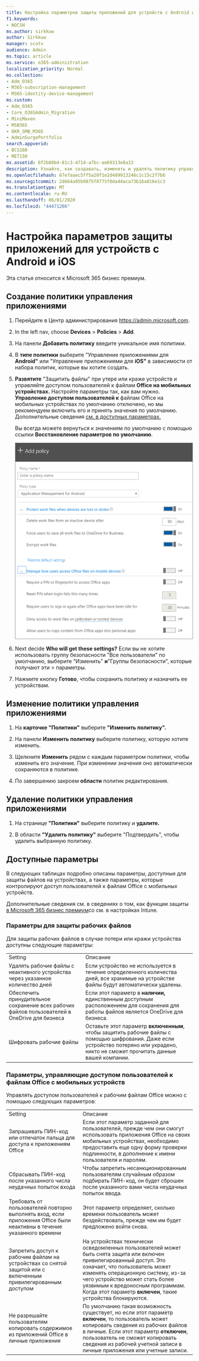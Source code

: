 ```yaml
---
title: Настройка параметров защиты приложений для устройств с Android и iOS
f1.keywords:
- NOCSH
ms.author: sirkkuw
author: Sirkkuw
manager: scotv
audience: Admin
ms.topic: article
ms.service: o365-administration
localization_priority: Normal
ms.collection:
- Adm_O365
- M365-subscription-management
- M365-identity-device-management
ms.custom:
- Adm_O365
- Core_O365Admin_Migration
- MiniMaven
- MSB365
- OKR_SMB_M365
- AdminSurgePortfolio
search.appverid:
- BCS160
- MET150
ms.assetid: 6f2b80b4-81c3-4714-a7bc-ae69313e8a33
description: Узнайте, как создавать, изменять и удалять политику управления приложениями, а также защищать рабочие файлы на устройствах с Android или iOS.
ms.openlocfilehash: 67e7aaec5ff5a28f1e2d489913246c1c15c2f7b6
ms.sourcegitcommit: 2d664a95b9875f0775f0da44aca73b16a816e1c3
ms.translationtype: MT
ms.contentlocale: ru-RU
ms.lasthandoff: 06/01/2020
ms.locfileid: "44471206"
---
```

# <a name="set-app-protection-settings-for-android-or-ios-devices"></a>Настройка параметров защиты приложений для устройств с Android и iOS

Эта статья относится к Microsoft 365 бизнес премиум.

## <a name="create-an-app-management-policy"></a>Создание политики управления приложениями

1. Перейдите в Центр администрирования <a href="https://go.microsoft.com/fwlink/p/?linkid=837890" target="_blank">https://admin.microsoft.com</a>. 
    
2. In the left nav, choose **Devices** \> **Policies** \> **Add**.
  
3. На панели **Добавить политику** введите уникальное имя политики. 
    
4. В **типе политики** выберите "Управление приложениями для **Android"** или "Управление приложениями для **iOS"** в зависимости от набора политик, которые вы хотите создать. 
    
5. **Развятите** "Защитить файлы" при утере или краже устройств и управляйте доступом пользователей к файлам **Office на мобильных устройствах.** Настройте параметры так, как вам нужно. **Управление доступом пользователей к** файлам Office на мобильных устройствах  по умолчанию отключено, но мы рекомендуем включить его и принять значения по умолчанию.  Дополнительные сведения [см. в доступных параметрах.](#available-settings) 
    
    Вы всегда можете вернуться к значениям по умолчанию с помощью ссылки **Восстановление параметров по умолчанию**. 
    
    ![Screenshot of Create a policy with Application management for Android selected](../media/eabbe06d-ac0a-4f3a-8630-68c808b1e662.png)
  
6. Next decide **Who will get these settings?** Если вы не хотите использовать  группу безопасности "Все пользователи" по умолчанию, выберите "Изменить" **и**"Группы безопасности", которые получают эти \> параметры. 
    
7. Нажмите кнопку **Готово**, чтобы сохранить политику и назначить ее устройствам. 
    
## <a name="edit-an-app-management-policy"></a>Изменение политики управления приложениями

1. На **карточке "Политики"** выберите **"Изменить политику".**
    
2. На панели **Изменить политику** выберите политику, которую хотите изменить. 
    
3. Щелкните **Изменить** рядом с каждым параметром политики, чтобы изменить его значение. При изменении значения оно автоматически сохраняются в политике.
    
4. По завершению закроем **области** политик редактирования. 
    
## <a name="delete-an-app-management-policy"></a>Удаление политики управления приложениями

1. На странице **"Политики"** выберите политику и **удалите.**
    
2. В области **"Удалить политику"** выберите  "Подтвердить", чтобы удалить выбранную политику. 
    
## <a name="available-settings"></a>Доступные параметры

В следующих таблицах подробно описаны параметры, доступные для защиты файлов на устройствах, а также параметры, которые контролируют доступ пользователей к файлам Office с мобильных устройств.
  
 Дополнительные сведения см. в сведениях о том, как функции защиты [в Microsoft 365 бизнес премиум](map-protection-features-to-intune-settings.md)со см. в настройках Intune. 
  
### <a name="settings-that-protect-work-files"></a>Параметры для защиты рабочих файлов

Для защиты рабочих файлов в случае потери или кражи устройства доступны следующие параметры:
  
|||
|:-----|:-----|
|Setting  <br/> |Описание  <br/> |
|Удалять рабочие файлы с неактивного устройства через указанное количество дней  <br/> |Если устройство не используется в течение определенного количества дней, все хранимые на устройстве файлы будут автоматически удалены.  <br/> |
|Обеспечить принудительное сохранение всех рабочих файлов пользователей в OneDrive для бизнеса  <br/> |Если этот параметр в **наличии,** единственным доступным расположением для сохранения для работы файлов является OneDrive для бизнеса.  <br/> |
|Шифровать рабочие файлы  <br/> |Оставьте этот параметр **включенным**, чтобы защитить рабочие файлы с помощью шифрования. Даже если устройство потеряно или украдено, никто не сможет прочитать данные вашей компании.  <br/> |
   
### <a name="settings-that-control-how-users-access-office-files-on-mobile-devices"></a>Параметры, управляющие доступом пользователей к файлам Office с мобильных устройств

Управлять доступом пользователей к рабочим файлам Office можно с помощью следующих параметров:
  
|||
|:-----|:-----|
|Setting  <br/> |Описание  <br/> |
|Запрашивать ПИН-код или отпечаток пальца для доступа к приложениям Office  <br/> |Если этот  параметр заданной для пользователей, прежде чем они смогут использовать приложения Office на своих мобильных устройствах, необходимо предоставить еще одну форму проверки подлинности, в дополнение к имени пользователя и паролям.<br/> |
|Сбрасывать ПИН-код после указанного числа неудачных попыток входа  <br/> |Чтобы запретить несанкционированным пользователям случайным образом подбирать ПИН-код, он будет сброшен после указанного вами числа неудачных попыток ввода.  <br/> |
|Требовать от пользователей повторно выполнять вход, если приложения Office были неактивны в течение указанного времени  <br/> |Этот параметр определяет, сколько времени пользователь может бездействовать, прежде чем им будет предложено войти снова.  <br/> |
|Запретить доступ к рабочим файлам на устройствах со снятой защитой или с включенным привилегированным доступом  <br/> |На устройствах технически осведомленных пользователей может быть снята защита или включен привилегированный доступ. Это означает, что пользователь может изменять операционную систему, из-за чего устройство может стать более уязвимым к вредоносным программам. Когда этот параметр **включен**, такие устройства блокируются.  <br/> |
|Не разрешайте пользователям копировать содержимое из приложений Office в личные приложения  <br/> |По умолчанию такая возможность существует, но если этот параметр **включен**, то пользователь может копировать сведения из рабочих файлов в личные. Если этот параметр **отключен**, пользователь не сможет копировать сведения из рабочей учетной записи в личные приложения или учетные записи.  <br/> |
